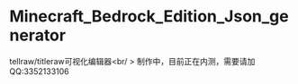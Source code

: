 # Minecraft_Bedrock_Edition_Json_generator
tellraw/titleraw可视化编辑器<br/ >
制作中，目前正在内测，需要请加QQ:3352133106
